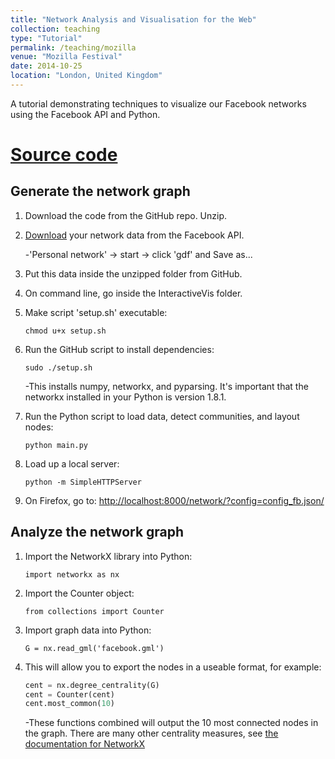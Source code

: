 ```yaml
---
title: "Network Analysis and Visualisation for the Web"
collection: teaching
type: "Tutorial"
permalink: /teaching/mozilla
venue: "Mozilla Festival"
date: 2014-10-25
location: "London, United Kingdom"
---
```


A tutorial demonstrating techniques to visualize our Facebook networks using the Facebook API and Python.

# [Source code](https://github.com/mhong19414/InteractiveVis)

Generate the network graph
------
1. Download the code from the GitHub repo. Unzip.
2. [Download](apps.facebook.com/netvizz) your network data from the Facebook API. 

    -'Personal network' -> start -> click 'gdf' and Save as...
3. Put this data inside the unzipped folder from GitHub.
4. On command line, go inside the InteractiveVis folder.
5. Make script 'setup.sh' executable:

	`chmod u+x setup.sh`

6. Run the GitHub script to install dependencies: 

	`sudo ./setup.sh`

    -This installs numpy, networkx, and pyparsing. It's important that the networkx installed in your Python is version 1.8.1.
7. Run the Python script to load data, detect communities, and layout nodes: 

	`python main.py`

8. Load up a local server: 

	`python -m SimpleHTTPServer`

9. On Firefox, go to: [http://localhost:8000/network/?config=config_fb.json/](http://localhost:8000/network/?config=config_fb.json/)

Analyze the network graph
------
1. Import the NetworkX library into Python: 

    `import networkx as nx`

2. Import the Counter object: 

    `from collections import Counter`

3. Import graph data into Python: 

	`G = nx.read_gml('facebook.gml')`

4. This will allow you to export the nodes in a useable format, for example:

    ```python
    cent = nx.degree_centrality(G)
    cent = Counter(cent)
    cent.most_common(10)
    ```
    -These functions combined will output the 10 most connected nodes in the graph. There are many other centrality measures, see [the documentation for NetworkX](http://networkx.lanl.gov/index.html)
